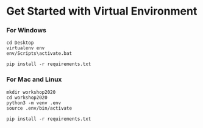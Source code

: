 # Get Started with Virtual Environment
### For Windows
    cd Desktop
    virtualenv env
    env/Scripts\activate.bat

    pip install -r requirements.txt

### For Mac and Linux
    mkdir workshop2020
    cd workshop2020
    python3 -m venv .env
    source .env/bin/activate

    pip install -r requirements.txt

